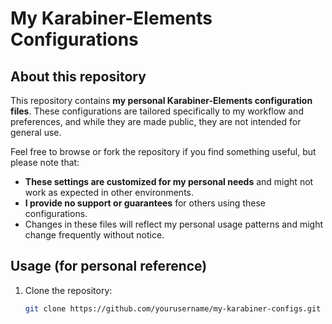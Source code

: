 # My Karabiner-Elements Configurations

## About this repository
This repository contains **my personal Karabiner-Elements configuration files**. These configurations are tailored specifically to my workflow and preferences, and while they are made public, they are not intended for general use.

Feel free to browse or fork the repository if you find something useful, but please note that:
- **These settings are customized for my personal needs** and might not work as expected in other environments.
- **I provide no support or guarantees** for others using these configurations.
- Changes in these files will reflect my personal usage patterns and might change frequently without notice.

## Usage (for personal reference)
1. Clone the repository:
   ```bash
   git clone https://github.com/yourusername/my-karabiner-configs.git
